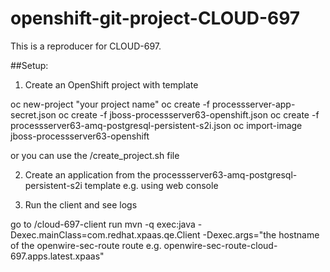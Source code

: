 # openshift-git-project-CLOUD-697

This is a reproducer for CLOUD-697.

##Setup:

1) Create an OpenShift project with template

oc new-project "your project name"
oc create -f processserver-app-secret.json
oc create -f jboss-processserver63-openshift.json
oc create -f processserver63-amq-postgresql-persistent-s2i.json
oc import-image jboss-processserver63-openshift

or you can use the /create_project.sh file

2) Create an application from the processserver63-amq-postgresql-persistent-s2i template
e.g. using web console

3) Run the client and see logs

go to /cloud-697-client
run mvn -q exec:java -Dexec.mainClass=com.redhat.xpaas.qe.Client -Dexec.args="the hostname of the openwire-sec-route route e.g. openwire-sec-route-cloud-697.apps.latest.xpaas"
